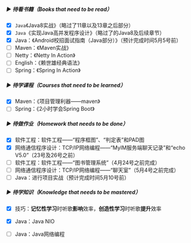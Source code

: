 ##### ▶ 待看书籍（Books that need to be read）

- [x] `Java`《Java8实战》（略过了11章以及13章之后部分）
- [x] `Java`《实现Java高并发程序设计》（略过了的Java8及后续章节）
- [x] Java：《Android校招面试指南（Java部分）》（预计完成时间5月5号前）
- [ ] Maven：《Maven实战》
- [ ] Netty：《Netty In Action》
- [ ] English：《赖世雄经典语法》
- [ ] Spring：《Spring In Action》

##### ▶ 待学课程（Courses that need to be learned）

- [x] Maven：《项目管理利器——maven》
- [ ] Spring：《2小时学会Spring Boot》

##### ▶ 待做作业（Homework that needs to be done）

- [x] 软件工程：软件工程——“程序框图”、“判定表”和PAD图
- [x] 网络通信程序设计：TCP/IP网络编程——“MyIM服务端聊天记录”和“echo V5.0”（23号及26号之前）
- [ ] 软件工程：软件工程——“图书管理系统”（4月24号之前完成）
- [ ] 网络通信程序设计：TCP/IP网络编程——“聊天室”（5月4号之前完成）
- [ ] Java：进行项目实战（预计完成时间5月10号前）

##### ▶ 待学知识（Knowledge that needs to be mastered）

- [x] 技巧：**记忆性学习**时听歌**影响**效率，**创造性学习**时听歌**提升**效率
- [x] Java：Java NIO
- [ ] Java：Java网络编程


